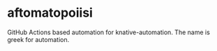 # aftomatopoiisi
GitHub Actions based automation for knative-automation. The name is greek for automation.
